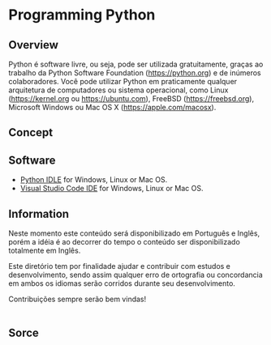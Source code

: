 # Programming Python
## Overview
<!--
<p align="center"> 
<img src="/TOOLS/IMG/IDE-C.png" width="400" align="center">
</p 
-->

Python é software livre, ou seja, pode ser utilizada gratuitamente, graças ao trabalho da Python Software Foundation (https://python.org) e de inúmeros colaboradores. Você pode utilizar Python em praticamente qualquer arquitetura de computadores ou sistema operacional, como Linux (https://kernel.org ou https://ubuntu.com), FreeBSD (https://freebsd.org), Microsoft Windows ou Mac OS X (https://apple.com/macosx).
## Concept


## Software
* [Python IDLE](https://www.python.org/downloads/) for Windows, Linux or Mac OS.
* [Visual Studio Code IDE](https://code.visualstudio.com) for Windows, Linux or Mac OS.


   
## Information
Neste momento este conteúdo será disponibilizado em Português e Inglês, porém a idéia 
é ao decorrer do tempo o conteúdo ser disponibilizado totalmente em Inglês.
<br>

Este diretório tem por finalidade ajudar e contribuir com estudos e desenvolvimento, 
sendo assim qualquer erro de ortografia ou concordancia em ambos os idiomas serão corridos
durante seu desenvolvimento. 
<br>

Contribuições sempre serão bem vindas!    
<br>   
   
## Sorce
